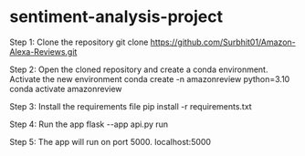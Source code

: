 # sentiment-analysis-project

Step 1: Clone the repository
git clone https://github.com/Surbhit01/Amazon-Alexa-Reviews.git

Step 2: Open the cloned repository and create a conda environment. Activate the new environment
conda create -n amazonreview python=3.10
conda activate amazonreview

Step 3: Install the requirements file
pip install -r requirements.txt

Step 4: Run the app
flask --app api.py run

Step 5: The app will run on port 5000.
localhost:5000
